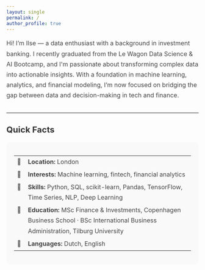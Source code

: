 ```yaml
---
layout: single
permalink: /
author_profile: true
---
```



<p style="font-size: 16px; line-height: 1.7; color: #444;">
Hi! I’m Ilse — a data enthusiast with a background in investment banking. I recently graduated from the Le Wagon Data Science & AI Bootcamp, and I'm passionate about transforming complex data into actionable insights. With a foundation in machine learning, analytics, and financial modeling, I’m now focused on bridging the gap between data and decision-making in tech and finance.
</p>

<hr style="border: none; border-top: 1px solid #ddd; margin: 30px 0;" />

<h2 style="font-size: 22px; color: #333;">Quick Facts</h2>

<div style="background-color: #f9f9f9; padding: 20px; border-radius: 10px;">

<table style="font-size: 16px; line-height: 1.7; color: #444;">
  <tr>
    <td style="vertical-align: top; padding-right: 10px;">🔹</td>
    <td><strong>Location:</strong> London</td>
  </tr>
  <tr>
    <td style="vertical-align: top;">🔹</td>
    <td><strong>Interests:</strong> Machine learning, fintech, financial analytics</td>
  </tr>
  <tr>
    <td style="vertical-align: top;">🔹</td>
    <td><strong>Skills:</strong> Python, SQL, scikit-learn, Pandas, TensorFlow, Time Series, NLP, Deep Learning</td>
  </tr>
  <tr>
    <td style="vertical-align: top;">🔹</td>
    <td><strong>Education:</strong> MSc Finance & Investments, Copenhagen Business School · BSc International Business Administration, Tilburg University</td>
  </tr>
  <tr>
    <td style="vertical-align: top;">🔹</td>
    <td><strong>Languages:</strong> Dutch, English</td>
  </tr>
</table>


</div>
